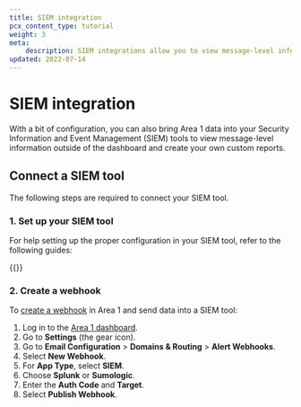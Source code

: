 ```yaml
---
title: SIEM integration
pcx_content_type: tutorial
weight: 3
meta:
    description: SIEM integrations allow you to view message-level information outside of the dashboard and create your own custom reports.
updated: 2022-07-14
---
```


# SIEM integration

With a bit of configuration, you can also bring Area 1 data into your Security Information and Event Management (SIEM) tools to view message-level information outside of the dashboard and create your own custom reports.

## Connect a SIEM tool

The following steps are required to connect your SIEM tool.

### 1. Set up your SIEM tool

For help setting up the proper configuration in your SIEM tool, refer to the following guides:

{{<directory-listing showDescriptions=true >}}

### 2. Create a webhook

To [create a webhook](/email-security/email-configuration/domains-and-routing/alert-webhooks/) in Area 1 and send data into a SIEM tool:

1. Log in to the [Area 1 dashboard](https://horizon.area1security.com/).
2. Go to **Settings** (the gear icon).
3. Go to **Email Configuration** > **Domains & Routing** > **Alert Webhooks**.
4. Select **New Webhook**.
5. For **App Type**, select **SIEM**.
6. Choose **Splunk** or **Sumologic**.
7. Enter the **Auth Code** and **Target**.
8. Select **Publish Webhook**.